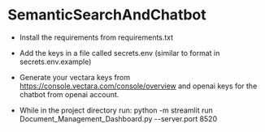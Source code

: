 # SemanticSearchAndChatbot

* Install the requirements from requirements.txt

* Add the keys in a file called secrets.env (similar to format in secrets.env.example)
* Generate your vectara keys from https://console.vectara.com/console/overview and openai keys for the chatbot from openai account.

* While in the project directory run:
python -m streamlit run Document_Management_Dashboard.py --server.port 8520
